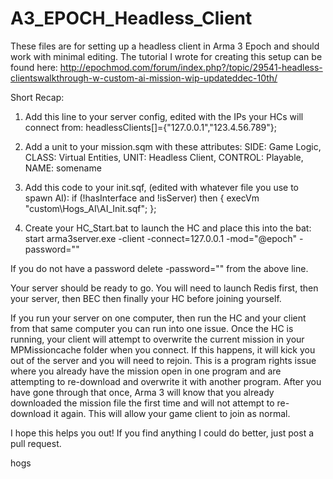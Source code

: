 A3_EPOCH_Headless_Client
========================
These files are for setting up a headless client in Arma 3 Epoch and should work with minimal editing.
The tutorial I wrote for creating this setup can be found here:
http://epochmod.com/forum/index.php?/topic/29541-headless-clientswalkthrough-w-custom-ai-mission-wip-updateddec-10th/

Short Recap:
1. Add this line to your server config, edited with the IPs your HCs will connect from:
headlessClients[]={"127.0.0.1","123.4.56.789"};

2. Add a unit to your mission.sqm with these attributes:
SIDE: Game Logic, CLASS: Virtual Entities, UNIT: Headless Client, CONTROL: Playable, NAME: somename

3. Add this code to your init.sqf, (edited with whatever file you use to spawn AI):
if (!hasInterface and !isServer) then {
execVm "custom\Hogs_AI\AI_Init.sqf";
};

4. Create your HC_Start.bat to launch the HC and place this into the bat:
start arma3server.exe  -client -connect=127.0.0.1 -mod="@epoch" -password=""

If you do not have a password delete -password="" from the above line.

Your server should be ready to go. You will need to launch Redis first, then your server, then BEC then finally your HC before joining yourself. 

If you run your server on one computer, then run the HC and your client from that same computer you can run into one issue. Once the HC is running, your client will attempt to overwrite the current mission in your MPMissioncache folder when you connect. If this happens, it will kick you out of the server and you will need to rejoin. This is a program rights issue where you already have the mission open in one program and are attempting to re-download and overwrite it with another program. After you have gone through that once, Arma 3 will know that you already downloaded the mission file the first time and will not attempt to re-download it again. This will allow your game client to join as normal.

I hope this helps you out! If you find anything I could do better, just post a pull request. 

hogs
